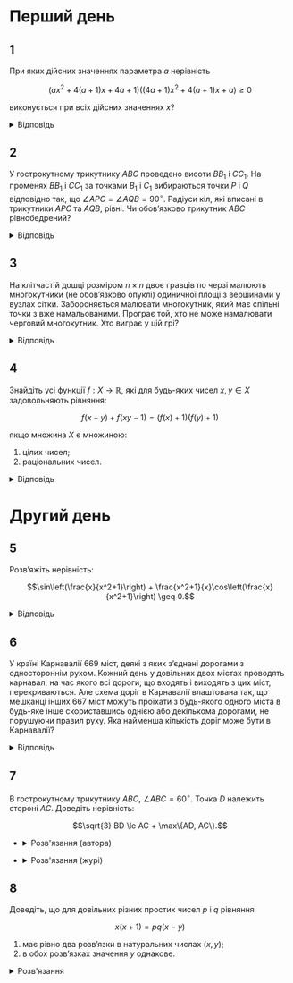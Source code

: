 # Перший день

## 1
При яких дійсних значеннях параметра $a$ нерівність
```math
\left( ax^2 + 4(a+1)x + 4a + 1 \right) \left((4a+1)x^2 + 4(a+1)x + a\right) \geq 0
```
виконується при всіх дійсних значеннях $x$?

<details><summary>Відповідь</summary>

$a \in \left( -\infty, -\frac{4}{7} \right] \cup \left\{ -\frac{1}{3} \right\}$
<details><summary>Розв'язання</summary>

Безпосередньою перевіркою, переконуємось, що значення $a = -\frac{1}{4}$ та $a = 0$ умову не задовольняють. Нехай тепер $a(4a+1) \neq 0$, тобто в дужках записані квадратні тричлени. В них однакові дискримінанти: $D = 16(a+1)^2 - 4a(4a+1) = 28a + 16$. Тоді потрібні умови виконуються, якщо
```math
\begin{cases}
a(4a+1) > 0 \\
D = 28a + 16 \leq 0
\end{cases}
\iff a \leq -\frac{4}{7}.
```
$a(4a+1) > 0$ та параболи мають однакові корені. З цієї умови витікає, що вершини парабол співпадають, тому $\frac{2a+2}{a} = \frac{2a+2}{4a+1} \Rightarrow a = -1$ або $a = -\frac{1}{3}$. Значення $a = -1$ не задовольняє умову; а про значення $a = -\frac{1}{3}$ перевіркою переконуємось, що воно задовольняє умови задачі.
</details></details>

## 2
У гострокутному трикутнику $ABC$ проведено висоти $BB_1$ і $CC_1$. На променях $BB_1$ і $CC_1$ за точками $B_1$ і $C_1$ вибираються точки $P$ і $Q$ відповідно так, що $\angle APC = \angle AQB = 90^\circ$. Радіуси кіл, які вписані в трикутники $APC$ та $AQB$, рівні. Чи обов’язково трикутник $ABC$ рівнобедрений?
<details><summary>Відповідь</summary>

$\triangle ABC$ рівнобедрений
<details><summary>Розв'язання</summary>

Зрозуміло, що $\angle AQC_1 = \angle QBA$, тому трикутники $AQC_1$ та $QBA$ подібні $\Rightarrow AQ^2 = AC_1 \cdot AB$, аналогічно. Але точки $B, C_1, B_1, C$ – циклічні, а тому $AB_1 \cdot AC = AC_1 \cdot AB = AQ^2 = AP^2 \Rightarrow AP = AQ$. Далі можна доводити по різному, наприклад, таким чином, якщо позначити $r$ – радіуси вписаних кіл, то
```math
\tg \frac{\angle QAB}{2} = \frac{r}{AQ - r\sqrt{2}} = \tg \frac{\angle CAP}{2} \Rightarrow \angle QAB = \angle CAP \Rightarrow AC = AB,
```
тобто трикутник обов’язково рівнобедрений.
</details></details>

## 3
На клітчастій дошці розміром $n \times n$ двоє гравців по черзі малюють многокутники (не обов’язково опуклі) одиничної площі з вершинами у вузлах сітки. Забороняється малювати многокутник, який має спільні точки з вже намальованими. Програє той, хто не може намалювати черговий многокутник. Хто виграє у цій грі?
<details><summary>Відповідь</summary>
виграє перший гравець
<details><summary>Розв'язання</summary>
Покажемо, що першій завжди виграє завдяки симетричній стратегії, але для цього він повинен намалювати першім таку ламану, як зображена на рисунку.

Доволі легко переконатися, що площа багатокутника, який складається з двох трикутників як раз складає 1, а тому цілком задовольняє умови. Інші ламані можна малювати лише по різні боки від цієї, я між ними – неможливо, а тому симетрична стратегія цілком спрацьовує.
</details></details>

## 4
Знайдіть усі функції $f: X \to \mathbb{R}$, які для будь-яких чисел $x, y \in X$ задовольняють рівняння:
```math
f(x+y) + f(xy-1) = \left(f(x) + 1 \right)\left(f(y) + 1 \right)
```
якщо множина $X$ є множиною:
1. цілих чисел;
2. раціональних чисел.
<details><summary>Відповідь</summary>

$f(x) = x^2$
<details><summary>Розв'язання</summary>

Покладемо $y = 0$. Тоді
```math
f(x)f(0) = f(1) - f(0) - 1. \tag{2}
```
Припустимо, що $f(0) = c$, де $c$ - стала. Але рівняння $c + c = (c + 1)(c + 1)$ не має дійсних коренів, тому наше припущення хибне. Таким чином $f(0) = 0$ і з (2) випливає, що $f(-1) = 1$.

Покладемо в (2) $y = -1$. Тоді
```math
f(x - 1) + f(-x - 1) = 2f(x) + 2. \tag{3}
```
Покладемо в (3) спочатку $x = -1$, тоді $f(-2) = 4$. Далі $x = 1$, тоді $f(1) = 1$.

Покладемо в (1) $y = 1$, тоді
```math
f(x + 1) + f(x - 1) = 2f(x) + 2. \tag{4}
```
Різниця (4) і (3) дає для будь-яких дійсних $x$ виконується рівність $f(-x - 1) = f(x + 1)$, що доводить, що функція парна:
```math
f(-x) = f(x). \tag{5}
```
Методом математичної індукції доведемо, що для будь-яких натуральних $n$
```math
f(x + n) = (n + 1)f(x) - nf(x - 1) + n^2 + n. \tag{6}
```
База випливає з (4). Зробимо індукційний перехід: замінимо в рівності (6) $x$ на $x + 1$, з урахуванням (4), отримаємо:
```math
f(x + n + 1) = (n + 1)f(x + 1) - nf(x) + n^2 + n = (n + 1)(2f(x) - f(x - 1) + 2) - nf(x) + n^2 + n = (n + 2)f(x) - (n + 1)f(x - 1) + (n + 1)^2 + n + 1.
```
Аналогічно доводиться рівність
```math
f(x - n) = -(n - 1)f(x - 1) + nf(x-1) + n^2 - n. \tag{7}
```
Покладемо в (6) та (7) $x = 0$. Тоді для всіх цілих $n$
```math
f(n) = n^2. \tag{8}
```
Покладемо в (1) $y = n$. Тоді з урахуванням (6) і (8) отримаємо:
```math
f(nx - 1) = -f(x + n) + (f(x) + 1)(n^2 + 1),
```
```math
f(nx - 1) = (n^2 - n)f(x) + nf(x - 1) - n + 1. \tag{9}
```
Покладемо в (1) $y = -n$ і аналогічно отримаємо:
```math
f(x + 1) = (n^2 + n)f(x) - nf(x - 1) + n + 1. \tag{10}
```
Додамо (9) і (10):
```math
f(nx - 1) + f(nx + 1) = 2n^2f(x) + 2. \tag{11}
```
Замінюємо в (10) $x$ на $\frac{m}{n}$, де число $m$ - ціле, а $n$ - натуральне:
```math
f(m - 1) + f(m + 1) = 2n^2f\left(\frac{m}{n}\right) + 2,
```
враховуючи (8), маємо:
```math
f\left(\frac{m}{n}\right) = \left(\frac{m}{n}\right)^2.
```
Отже, для всіх $x \in \mathbb{Q}$
```math
f(x) = x^2.
```
Отже, $f(x) = x^2$ - єдиний розв’язок даного функціонального рівняння.
</details></details>

# Другий день
## 5
Розв’яжіть нерівність:
```math
\sin\left(\frac{x}{x^2+1}\right) + \frac{x^2+1}{x}\cos\left(\frac{x}{x^2+1}\right) \geq 0.
```
<details><summary>Відповідь</summary>

$x > 0$
<details><summary>Розв'язання</summary>

Зрозуміло, що при усіх дійсних $x$:
```math
-\frac{1}{2} \leq \frac{x}{x^2 + 1} \leq \frac{1}{2}
```
і тому $\sin \left( \frac{x}{x^2 + 1} \right)$ має той самий знак, що й число $x$, а $\cos \left( \frac{x}{x^2 + 1} \right) > 0$. Тому при $x > 0$ ліва частина додатна, при $x < 0$ – від’ємна, значення $x = 0$ не входить до області визначення.
</details></details>

## 6
У країні Карнавалії 669 міст, деякі з яких з’єднані дорогами з одностороннім рухом. Кожний день у довільних двох містах проводять карнавал, на час якого всі дороги, що входять і виходять з цих міст, перекриваються. Але схема доріг в Карнавалії влаштована так, що мешканці інших 667 міст можуть проїхати з будь-якого одного міста в будь-яке інше скориставшись однією або декількома дорогами, не порушуючи правил руху. Яка найменша кількість доріг може бути в Карнавалії?
<details><summary>Відповідь</summary>
2007
<details><summary>Розв'язання</summary>

З кожного міста має виходити не менше 3 доріг. Дійсно, якщо з міста _**A**_ виходить не більше $k \leq 2$ доріг, то позначимо для $k = 2$ ці міста через _**Б**_ та _**В**_, для $k = 1$ місто _**В**_ вибирається довільним чином. Нехай місто _**Г**_ не співпадає з _**А**_, _**Б**_ та _**В**_. Тоді з _**А**_ до _**Г**_ не можна проїхати повз міста _**Б**_ та _**В**_. Отже, потрібно не менше $3 \cdot 669 = 2007$ доріг.

Покажемо, що 2007 доріг достатньо. Розмістимо міста по колу. Нехай з кожного міста виходить дорога до 3 міст, які йдуть після нього за годинниковою стрілкою. При вилученні будь-яких 2 міст ми можемо проїхати всі міста у напрямку годинникової стрілки. Справді, кожне наступне невилучене місто буде не більше, ніж на 3 позиції далі попереднього, тому між містами є дорога. Отже, з кожного міста можна дістатися до кожного, просто кожен раз переїжджаючи до наступного по колу невилученого міста.
</details></details>

## 7
В гострокутному трикутнику $ABC$, $\angle ABC = 60^\circ$. Точка $D$ належить стороні $AC$. Доведіть нерівність:
```math
\sqrt{3} BD \le AC + \max\{AD, AC\}.
```
- <details>
    <summary>Розв'язання (автора)</summary>

    Нехай $D_1, D_2$ – образи точки $D$ при симетрії відносно сторін трикутника $ABC$. Тоді $BD = BD_1 = BD_2 = b$, і кут $\angle D_1BD_2 = 120^\circ$. За теоремою косинусів, $D_1D_2 = \sqrt{2b^2 - 2b^2 \cos 120^\circ} = \sqrt{3}b^2 = \sqrt{3}BD$. Точки $A_1$ і $C_1$ – образи точок $A$ і $C$ при симетрії відносно $DD_1$ та $DD_2$ відповідно. Тоді $DC_1 = DC$ і $A_1D = AD$. Кут $\angle CDC_1 + \angle ADA_1 = 180^\circ - 2 \cdot \angle ACB + 180^\circ - 2 \cdot \angle CAB = 360^\circ - 2 \cdot (\angle ACB + \angle BCA) = 360^\circ - 2 \cdot 120^\circ = 120^\circ \Rightarrow \angle A_1DC_1 = 180^\circ - \angle CDC_1 = \angle ADA_1 = 60^\circ$. Тоді в трикутнику $A_1DC_1$ сторона $A_1C_1$ – середня за величиною, тому $A_1C_1 \leq \max \{DA_1, DC_1\}$, остаточно маємо
    ```math
    \sqrt{3}BD = D_1D_2 \leq D_1A_1 + A_1C_1 + C_1D_2 \leq AD + \max \{AD, DC\} + DC.
    ```
</details>

- <details>
    <summary>Розв'язання (журі)</summary>

    Зуважимо, що в нерівності права частина не залежить від розташування точки $B$. Скористаймося цим. Будемо вважати, що нам задана сторона $AC = \sqrt{3}$.

    Побудуємо коло $\gamma$, що описане навколо $\triangle ABC$. Його радіус дорівнює
    ```math
    R = \frac{AC}{2 \sin \angle ABC} = \frac{\sqrt{3}}{2 \cdot \frac{\sqrt{3}}{2}} = 1.
    ```
    Знайдемо на описаному колі $\gamma$ точку $B$, для якої відстань $BD$ - максимальна. Для цього достатньо побудувати коло $w$ з центром в точці $D$ максимального радіуса, для якого воно буде мати спільні точки з колом $\gamma$. Зрозуміло, що це буде при умові, що ці кола дотикаються одне одного, точка дотику цих кіл є шуканою точкою, для якої досягається максимум лівої частини нерівності. Без обмежень загальності будемо вважати, що точка $D$ належить відрізку $EC$. За побудовою зрозуміло, що $\angle BAO = 30^\circ$, $OE = \frac{1}{2}$, $OB = OA = OC = 1$. Позначимо $ED = x \in \left[0, \frac{\sqrt{3}}{2}\right]$. Тоді $BD = OB + OD = 1 + \sqrt{x^2 + \frac{1}{4}}$, $AD + DC + \max \{AD, DC\} = \sqrt{3} + \frac{\sqrt{3}}{2} + x$. Залишається перевірити, що задана нерівність справджується за таких умов. Дійсно:
    ```math
    \sqrt{3} BD \leq \sqrt{3} B_0 D = \sqrt{3} \left(1 + \sqrt{x^2 + \frac{1}{4}}\right) \leq \sqrt{3} + \frac{\sqrt{3}}{2} + x  \iff \sqrt{3}\sqrt{x^2 + \frac{1}{4}} \leq \frac{\sqrt{3}}{2} + x \iff 3x^2 + \frac{3}{4} \leq \frac{3}{4} + \sqrt{3}x + x^2  \iff  2x^2 \leq \sqrt{3} x,
    ```
    остання нерівність очевидно справджується при $x \in \left[0, \frac{\sqrt{3}}{2}\right]$. Нерівність доведена.

    Розглянемо ті значення $x \in \left[0, \frac{\sqrt{3}}{2}\right]$, при яких остання нерівність перетворюється в рівність.

    При $x = 0$ ($D = E$) ми будемо мати випадок правильного трикутника, у якого $BD$ - висота, тоді
    ```math
    \sqrt{3} BD = \sqrt{3} \cdot \frac{\sqrt{3}}{2} \sqrt{3} = \frac{3\sqrt{3}}{2} = AC + AE = \sqrt{3} + \frac{\sqrt{3}}{2} = \frac{3\sqrt{3}}{2}
    ```
    і дійсно справджується рівність.

    При $x = \frac{\sqrt{3}}{2}$ ($D = C$) маємо прямокутний трикутник, у якого $BD$ - гіпотенуза, $AC$ - катет, що лежить проти кута $60^\circ$. Тоді
    ```math
    \sqrt{3} BD = \sqrt{3} \cdot 2 = AC + AC = \sqrt{3} + \sqrt{3} = 2 \sqrt{3},
    ```
    також має місце рівність.
</details>

## 8
Доведіть, що для довільних різних простих чисел $p$ і $q$ рівняння
```math
x(x+1) = pq(x - y)
```
1.  має рівно два розв’язки в натуральних числах $(x, y)$;
2. в обох розв’язках значення $y$ однакове.
<details><summary>Розв'язання</summary>

1. Оскільки $p, q$ – прості, то або $x \mathop{\raisebox{-2pt}{\vdots}} p$, або $x \mathop{\raisebox{-2pt}{\vdots}} q$. Якщо це не так, то $(x+1) : p$ і $(x+1) \mathop{\raisebox{-2pt}{\vdots}} q$, тому $(x+1) > pq$ і $x > x-y$, то маємо суперечність з умовою задачі $x(x+1) > pq(x-y)$. Розглянемо ці два випадки:
    1. Нехай $x \mathop{\raisebox{-2pt}{\vdots}} p$. Зауважимо, що $x = pq \frac{x-y}{x+1} < pq$, тому $x \not\mathop{\raisebox{-2pt}{\vdots}} q$ і $(x+1) \mathop{\raisebox{-2pt}{\vdots}} q$.
    Позначимо через $r_1, r_2, \ldots, r_{q-1}$ остачі від ділення чисел $p \cdot 1, p \cdot 2, \ldots, p \cdot (q-1)$ на $q$. Усі $q-1$ остачі відмінні від нуля і різні (якби $r_i = r_j$, то $p(i-j) \mathop{\raisebox{-2pt}{\vdots}} q$ – що неможливо), тому знайдеться рівно одне натуральне $n$ $(1 \leq n \leq q-1)$ таке, що $pn+1 = mq$, де $m$ – натуральне. Отже, $x_1 = pn$, а з заданого рівняння знаходимо, що $y_1 = n(p-m)$.
    2. Нехай тепер $x \mathop{\raisebox{-2pt}{\vdots}} q$. Повністю аналогічно знайдемо другий розв’язок $x_2 = qk$ і $y_2 = k(q-l)$, де $qk+1 = lp$.
2. Розглянемо число $N = pq-1 - pn$. Воно натуральне, розташоване на інтервалі $(1, pq-1)$, з умови $pn+1 = mq \mathop{\raisebox{-2pt}{\vdots}} q$ і саме число $N \mathop{\raisebox{-2pt}{\vdots}} q$. Крім того, $N+1 = pq-pn \mathop{\raisebox{-2pt}{\vdots}} p$. Таким чином ми знайдемо два послідовних числа на інтервалі $(1, pq-1)$, перше з яких ділиться на $q$, а друге – на $p$, але за побудовою розв’язків рівняння це повинні бути числа $x_2$ та $x_2 + 1$. Тобто можемо записати рівність: $N = pq-1 - pn = qk \iff pn+qk = pq-1$. Тому $y_1 = n(p-m) = n \left( p - \frac{pn+1}{q} \right) = n \left( p - \frac{pq-qk}{q} \right) = n(p - (p-k)) = nk$. Аналогічно і $y_2 = k(q-l) = nk$, що й треба було довести.
</details>